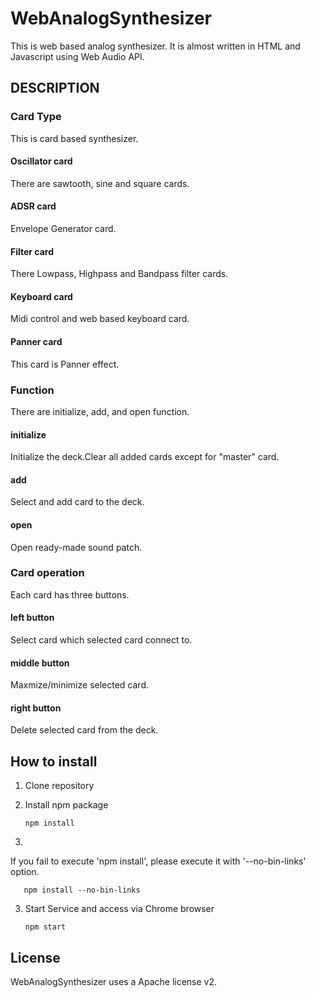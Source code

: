 # WebAnalogSynthesizer
This is web based analog synthesizer.
It is almost written in HTML and Javascript using Web Audio API.

## DESCRIPTION

### Card Type
This is card based synthesizer.

#### Oscillator card

  There are sawtooth, sine and square cards.

#### ADSR card

  Envelope Generator card.

#### Filter card

  There Lowpass, Highpass and Bandpass filter cards.

#### Keyboard card

  Midi control and web based keyboard card.

#### Panner card

  This card is Panner effect.
  

### Function
There are initialize, add, and open function.
#### initialize

  Initialize the deck.Clear all added cards except for "master" card.

#### add

  Select and add card to the deck.
  
#### open 

  Open ready-made sound patch.


### Card operation
Each card has three buttons.
#### left button

  Select card which selected card connect to.

#### middle button

  Maxmize/minimize selected card.

#### right button

  Delete selected card from the deck.

## How to install
1. Clone repository

2. Install npm package

       npm install
       
3. 
  If you fail to execute 'npm install', please execute it with '--no-bin-links' option.

       npm install --no-bin-links

3. Start Service and access via Chrome browser

       npm start

## License
WebAnalogSynthesizer uses a Apache license v2. 
